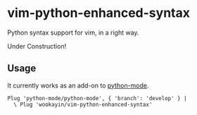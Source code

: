 vim-python-enhanced-syntax
==========================

Python syntax support for vim, in a right way.

Under Construction!


## Usage

It currently works as an add-on to [python-mode](https://github.com/python-mode/python-mode).

```
Plug 'python-mode/python-mode', { 'branch': 'develop' } |
  \ Plug 'wookayin/vim-python-enhanced-syntax'
```
